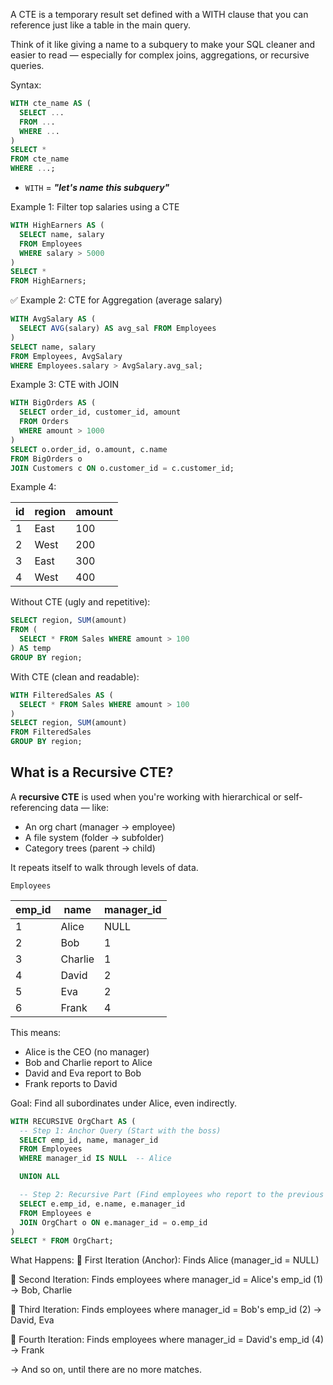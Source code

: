 A CTE is a temporary result set defined with a WITH clause that you can reference just like a table in the main query.

Think of it like giving a name to a subquery to make your SQL cleaner and easier to read — especially for complex joins, aggregations, or recursive queries.

Syntax:

```sql
WITH cte_name AS (
  SELECT ...
  FROM ...
  WHERE ...
)
SELECT *
FROM cte_name
WHERE ...;
```

- `WITH` = **_"let's name this subquery"_**

Example 1: Filter top salaries using a CTE

```sql
WITH HighEarners AS (
  SELECT name, salary
  FROM Employees
  WHERE salary > 5000
)
SELECT *
FROM HighEarners;
```

✅ Example 2: CTE for Aggregation (average salary)

```sql
WITH AvgSalary AS (
  SELECT AVG(salary) AS avg_sal FROM Employees
)
SELECT name, salary
FROM Employees, AvgSalary
WHERE Employees.salary > AvgSalary.avg_sal;
```

Example 3: CTE with JOIN

```sql
WITH BigOrders AS (
  SELECT order_id, customer_id, amount
  FROM Orders
  WHERE amount > 1000
)
SELECT o.order_id, o.amount, c.name
FROM BigOrders o
JOIN Customers c ON o.customer_id = c.customer_id;
```

Example 4:

| id  | region | amount |
| --- | ------ | ------ |
| 1   | East   | 100    |
| 2   | West   | 200    |
| 3   | East   | 300    |
| 4   | West   | 400    |

Without CTE (ugly and repetitive):

```sql
SELECT region, SUM(amount)
FROM (
  SELECT * FROM Sales WHERE amount > 100
) AS temp
GROUP BY region;

```

With CTE (clean and readable):

```sql
WITH FilteredSales AS (
  SELECT * FROM Sales WHERE amount > 100
)
SELECT region, SUM(amount)
FROM FilteredSales
GROUP BY region;
```

## What is a Recursive CTE?

A **recursive CTE** is used when you're working with hierarchical or self-referencing data — like:

- An org chart (manager → employee)
- A file system (folder → subfolder)
- Category trees (parent → child)

It repeats itself to walk through levels of data.

`Employees`

| emp_id | name    | manager_id |
| ------ | ------- | ---------- |
| 1      | Alice   | NULL       |
| 2      | Bob     | 1          |
| 3      | Charlie | 1          |
| 4      | David   | 2          |
| 5      | Eva     | 2          |
| 6      | Frank   | 4          |

This means:

- Alice is the CEO (no manager)
- Bob and Charlie report to Alice
- David and Eva report to Bob
- Frank reports to David

Goal:
Find all subordinates under Alice, even indirectly.

```sql
WITH RECURSIVE OrgChart AS (
  -- Step 1: Anchor Query (Start with the boss)
  SELECT emp_id, name, manager_id
  FROM Employees
  WHERE manager_id IS NULL  -- Alice

  UNION ALL

  -- Step 2: Recursive Part (Find employees who report to the previous level)
  SELECT e.emp_id, e.name, e.manager_id
  FROM Employees e
  JOIN OrgChart o ON e.manager_id = o.emp_id
)
SELECT * FROM OrgChart;
```

What Happens:
🔹 First Iteration (Anchor):
Finds Alice (manager_id = NULL)

🔹 Second Iteration:
Finds employees where manager_id = Alice's emp_id (1) → Bob, Charlie

🔹 Third Iteration:
Finds employees where manager_id = Bob's emp_id (2) → David, Eva

🔹 Fourth Iteration:
Finds employees where manager_id = David's emp_id (4) → Frank

→ And so on, until there are no more matches.
